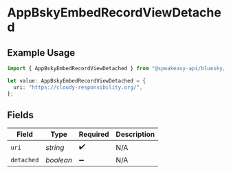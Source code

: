 # AppBskyEmbedRecordViewDetached

## Example Usage

```typescript
import { AppBskyEmbedRecordViewDetached } from "@speakeasy-api/bluesky/models/components";

let value: AppBskyEmbedRecordViewDetached = {
  uri: "https://cloudy-responsibility.org/",
};
```

## Fields

| Field              | Type               | Required           | Description        |
| ------------------ | ------------------ | ------------------ | ------------------ |
| `uri`              | *string*           | :heavy_check_mark: | N/A                |
| `detached`         | *boolean*          | :heavy_minus_sign: | N/A                |